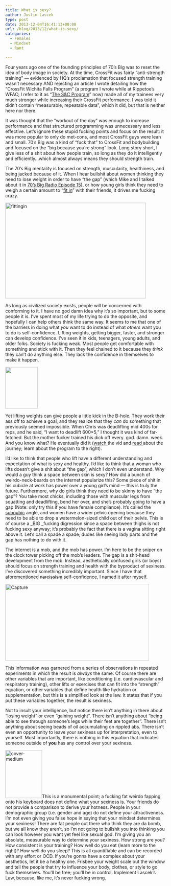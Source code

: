 ```yaml
---
title: What is sexy?
author: Justin Lascek
type: post
date: 2013-12-04T16:41:13+00:00
url: /blog/2013/12/what-is-sexy/
categories:
  - Females
  - Mindset
  - Rant

---
```

Four years ago one of the founding principles of 70&#8217;s Big was to reset the idea of body image in society. At the time, CrossFit was fairly &#8220;anti-strength training&#8221; &#8212; evidenced by HQ&#8217;s proclamation that focused strength training wasn&#8217;t necessary AND rejecting an article I wrote detailing how the &#8220;CrossFit Wichita Falls Program&#8221; (a program I wrote while at Rippetoe&#8217;s WFAC; I refer to it as &#8220;<a href="/files/Articles/Lascek_S&CP_v2.0.pdf" target="_blank">The S&C Program</a>&#8221; now) made all of my trainees very much stronger while increasing their CrossFit performance. I was told it didn&#8217;t contain &#8220;measurable, repeatable data&#8221;, which it did, but that is neither here nor there.

It was thought that the &#8220;workout of the day&#8221; was enough to increase performance and that structured programming was unnecessary and less effective. Let&#8217;s ignore these stupid fucking points and focus on the result: it was more popular to only do met-cons, and most CrossFit guys were lean and small. 70&#8217;s Big was a kind of &#8220;fuck that&#8221; to CrossFit and bodybuilding and focused on the &#8220;big because you&#8217;re strong&#8221; look. Long story short, I give less of a shit about how people train, so long as they do it intelligently and efficiently&#8230;which almost always means they should strength train.

The 70&#8217;s Big mentality is focused on strength, muscularity, healthiness, and being jacked because of it. When I hear bullshit about women thinking they need to lose weight in order to have &#8220;the gap&#8221; (which Mike and I talked about it in <a href="/blog/2013/11/70s-big-radio-episode-15/" target="_blank">70&#8217;s Big Radio Episode 15</a>), or how young girls think they need to weigh a certain amount to &#8220;<a href="https://www.youtube.com/watch?v=0vBpcSEdcRc" target="_blank">fit in</a>&#8221; with their friends, it drives me fucking crazy.

[<img data-attachment-id="9775" data-permalink="/blog/2013/12/what-is-sexy/fittingin/" data-orig-file="/2013/12/fittingin.jpg" data-orig-size="440,299" data-comments-opened="1" data-image-meta="{&quot;aperture&quot;:&quot;0&quot;,&quot;credit&quot;:&quot;&quot;,&quot;camera&quot;:&quot;&quot;,&quot;caption&quot;:&quot;&quot;,&quot;created_timestamp&quot;:&quot;0&quot;,&quot;copyright&quot;:&quot;&quot;,&quot;focal_length&quot;:&quot;0&quot;,&quot;iso&quot;:&quot;0&quot;,&quot;shutter_speed&quot;:&quot;0&quot;,&quot;title&quot;:&quot;&quot;}" data-image-title="fittingin" data-image-description="" data-medium-file="/2013/12/fittingin-200x135.jpg" data-large-file="/2013/12/fittingin.jpg" class="aligncenter size-full wp-image-9775" alt="fittingin" src="/2013/12/fittingin.jpg" width="440" height="299" srcset="/2013/12/fittingin.jpg 440w, /2013/12/fittingin-150x101.jpg 150w, /2013/12/fittingin-200x135.jpg 200w" sizes="(max-width: 440px) 100vw, 440px" />][1]

As long as civilized society exists, people will be concerned with conforming to it. I have no god damn idea why it&#8217;s so important, but to some people it is. I&#8217;ve spent most of my life trying to do the opposite, and hopefully I can help others think the same way. It seems to me that one of the barriers in doing what _you_ want to do instead of what _others_ want you to do is self-confidence. Lifting weights, getting bigger, faster, and stronger can develop confidence. I&#8217;ve seen it in kids, teenagers, young adults, and older folks. Society is fucking weak. Most people get comfortable with something and stick with it. Then they feel chained to it because they _think_ they can&#8217;t do anything else. They lack the confidence in themselves to make it happen.

[<img data-attachment-id="7010" data-permalink="/books/tm-2-cover-small-3/" data-orig-file="/2012/06/TM-2-cover-small2.jpg" data-orig-size="400,517" data-comments-opened="1" data-image-meta="{&quot;aperture&quot;:&quot;0&quot;,&quot;credit&quot;:&quot;&quot;,&quot;camera&quot;:&quot;&quot;,&quot;caption&quot;:&quot;&quot;,&quot;created_timestamp&quot;:&quot;0&quot;,&quot;copyright&quot;:&quot;&quot;,&quot;focal_length&quot;:&quot;0&quot;,&quot;iso&quot;:&quot;0&quot;,&quot;shutter_speed&quot;:&quot;0&quot;,&quot;title&quot;:&quot;&quot;}" data-image-title="TM-2-cover-small" data-image-description="" data-medium-file="/2012/06/TM-2-cover-small2-154x200.jpg" data-large-file="/2012/06/TM-2-cover-small2.jpg" class=" wp-image-7010    alignright" alt="" src="/2012/06/TM-2-cover-small2.jpg" width="101" height="130" srcset="/2012/06/TM-2-cover-small2.jpg 400w, /2012/06/TM-2-cover-small2-116x150.jpg 116w, /2012/06/TM-2-cover-small2-154x200.jpg 154w" sizes="(max-width: 101px) 100vw, 101px" />][2]

Yet lifting weights can give people a little kick in the B-hole. They work their ass off to achieve a goal, and they realize that they _can_ do something that previously seemed impossible. When Chris was deadlifting mid 400s for reps, and he said, &#8220;I want to deadlift 600&#215;5,&#8221; I thought it was kind of far-fetched. But the mother fucker trained his dick off every. god. damn. week. And you know what? He eventually did it (<a href="https://www.youtube.com/watch?v=rrkF7Ua6Kpk" target="_blank">watch </a>the vid and <a href="/blog/2012/04/the-evolution-of-chris/" target="_blank">read </a>about the journey; learn about the program to the right).

I&#8217;d like to think that people who lift have a different understanding and expectation of what is sexy and healthy. I&#8217;d like to think that a woman who lifts doesn&#8217;t give a shit about &#8220;the gap&#8221;, which I don&#8217;t even understand. Why would a guy think a space between skin is sexy? How did a bunch of weirdo-neck-beards on the internet popularize this? Some piece of shit in his cubicle at work has power over a young girl&#8217;s mind &#8212; this is truly the future. Furthermore, why do girls think they need to be skinny to have &#8220;the gap&#8221;? You take most chicks, including those with muscular legs from squatting and deadlifting, bend her over, and she&#8217;s probably going to have a gap (Note: only try this if you have female compliance). It&#8217;s called the <a href="http://en.wikipedia.org/wiki/Subpubic_angle" target="_blank">subpubic</a> angle, and women have a wider pelvic opening because they need to be able to drop a watermelon-sized child out of their pelvis. This is of course a _BIG _fucking digression since a space between thighs is not fucking sexy anyway; it&#8217;s probably the fact that there is a vagina sitting right above it. Let&#8217;s call a spade a spade; dudes like seeing lady parts and the gap has nothing to do with it.

The internet is a mob, and the mob has power. I&#8217;m here to be the sniper on the clock tower picking off the mob&#8217;s leaders. The gap is a shit-head development from the mob. Instead, aesthetically confused girls (or boys) should focus on strength training and health with the byproduct of sexiness. I&#8217;ve discovered something incredibly important. Since I have that aforementioned <del>narcissism</del> self-confidence, I named it after myself.

[<img data-attachment-id="9774" data-permalink="/blog/2013/12/what-is-sexy/capture-5/" data-orig-file="/2013/12/Capture.jpg" data-orig-size="859,460" data-comments-opened="1" data-image-meta="{&quot;aperture&quot;:&quot;0&quot;,&quot;credit&quot;:&quot;Justin&quot;,&quot;camera&quot;:&quot;&quot;,&quot;caption&quot;:&quot;&quot;,&quot;created_timestamp&quot;:&quot;1386155411&quot;,&quot;copyright&quot;:&quot;&quot;,&quot;focal_length&quot;:&quot;0&quot;,&quot;iso&quot;:&quot;0&quot;,&quot;shutter_speed&quot;:&quot;0&quot;,&quot;title&quot;:&quot;&quot;}" data-image-title="Capture" data-image-description="" data-medium-file="/2013/12/Capture-200x107.jpg" data-large-file="/2013/12/Capture-450x240.jpg" class="aligncenter size-large wp-image-9774" alt="Capture" src="/2013/12/Capture-450x240.jpg" width="450" height="240" srcset="/2013/12/Capture-450x240.jpg 450w, /2013/12/Capture-150x80.jpg 150w, /2013/12/Capture-200x107.jpg 200w, /2013/12/Capture-500x267.jpg 500w, /2013/12/Capture.jpg 859w" sizes="(max-width: 450px) 100vw, 450px" />][3]

This information was garnered from a series of observations in repeated experiments in which the result is _always_ the same. Of course there are other variables that are important, like conditioning (i.e. cardiovascular and respiratory training), other lifts or exercises that can fit into the &#8220;strength&#8221; equation, or other variables that define health like hydration or supplementation, but this is a simplified look at the law. It states that if you put these variables together, the result is sexiness.

Not to insult your intelligence, but notice there isn&#8217;t anything in there about &#8220;losing weight&#8221; or even &#8220;gaining weight&#8221;. There isn&#8217;t anything about &#8220;being able to see through someone&#8217;s legs while their feet are together&#8221;. There isn&#8217;t anything about seeing beads of oil accumulating on rippled abs. There isn&#8217;t even an opportunity to leave your sexiness up for interpretation, even to yourself. Most importantly, there is nothing in this equation that indicates someone outside of **you** has any control over your sexiness.

[<img data-attachment-id="8384" data-permalink="/blog/2013/02/paleo-for-lifters-e-book-release/cover-medium/" data-orig-file="/2013/02/cover-medium.jpg" data-orig-size="600,776" data-comments-opened="1" data-image-meta="{&quot;aperture&quot;:&quot;0&quot;,&quot;credit&quot;:&quot;&quot;,&quot;camera&quot;:&quot;&quot;,&quot;caption&quot;:&quot;&quot;,&quot;created_timestamp&quot;:&quot;0&quot;,&quot;copyright&quot;:&quot;&quot;,&quot;focal_length&quot;:&quot;0&quot;,&quot;iso&quot;:&quot;0&quot;,&quot;shutter_speed&quot;:&quot;0&quot;,&quot;title&quot;:&quot;&quot;}" data-image-title="cover-medium" data-image-description="" data-medium-file="/2013/02/cover-medium-154x200.jpg" data-large-file="/2013/02/cover-medium-450x582.jpg" class="alignright size-thumbnail wp-image-8384" alt="cover-medium" src="/2013/02/cover-medium-115x150.jpg" width="115" height="150" srcset="/2013/02/cover-medium-115x150.jpg 115w, /2013/02/cover-medium-154x200.jpg 154w, /2013/02/cover-medium-450x582.jpg 450w, /2013/02/cover-medium-231x300.jpg 231w, /2013/02/cover-medium.jpg 600w" sizes="(max-width: 115px) 100vw, 115px" />][4]This is a monumental point; a fucking fat weirdo fapping onto his keyboard does not define what your sexiness is. Your friends do not provide a comparison to derive your hotness. People in your demographic group (i.e. gender and age) do not define your attractiveness. I&#8217;m not even giving you false hope in saying that your mindset determines your sexiness! There are fat people out there who think they are da bomb, but we all know they aren&#8217;t, so I&#8217;m not going to bullshit you into thinking you can look however you want yet feel like sexual god. I&#8217;m giving you an absolute, measurable way to determine your sexiness. How strong are you? How consistent is your training? How well do you eat (learn more to the right)? How well do you sleep? This is all quantifiable and can be recorded with any effort or OCD. If you&#8217;re gonna have a complex about your aesthetics, let it be a healthy one. Frisbee your weight scale out the window and tell the people that try to influence your body, clothes, or style to go fuck themselves. You&#8217;ll be free; you&#8217;ll be in control. Implement Lascek&#8217;s Law, because, like me, it&#8217;s never fucking wrong.

 [1]: /2013/12/fittingin.jpg
 [2]: /books/the-texas-method-advanced/
 [3]: /2013/12/Capture.jpg
 [4]: /books/pale-for-lifters/

